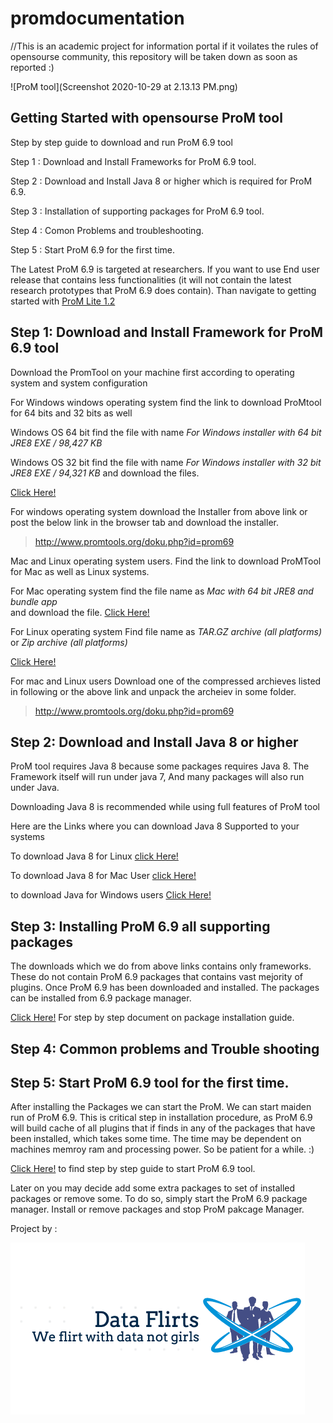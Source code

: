 # promdocumentation
//This is an academic project for information portal if it voilates the rules of opensourse community, this repository will be taken down as soon as reported :)


![ProM tool](Screenshot 2020-10-29 at 2.13.13 PM.png)

## Getting Started with opensourse ProM tool 

  Step by step guide to download and run ProM 6.9 tool 

  Step 1 : Download and Install Frameworks for ProM 6.9 tool. 

  Step 2 : Download and Install Java 8 or higher which is required for ProM 6.9. 
  
  Step 3 : Installation of supporting packages for ProM 6.9 tool. 
  
  Step 4 : Comon Problems and troubleshooting.  
  
  Step 5 : Start ProM 6.9 for the first time. 


The Latest ProM 6.9 is targeted at researchers.
If you want to use End user release that contains less functionalities (it will not contain the latest research prototypes that ProM 6.9 does contain). Than navigate to getting started with [ProM Lite 1.2](https://github.com/AkshayDevkate/promdocumentation/edit/main/README.md)



   ## Step 1: Download and Install Framework for ProM 6.9 tool

   Download the PromTool on your machine first according to operating system and system configuration 

   For Windows windows operating system 
    find the link to download ProMtool for 64 bits and 32 bits as well 

   Windows OS 64 bit find the file with name 
     *For Windows installer with 64 bit JRE8 
     EXE / 98,427 KB*
 
 Windows OS 32 bit find the file with name 
     *For Windows installer with 32 bit JRE8
     EXE / 94,321 KB*
      and download the files.
   
  [Click Here!](http://www.promtools.org/doku.php?id=prom69)
        
   For windows operating system download the Installer from above link or post the below link in the browser tab and download the installer.

> http://www.promtools.org/doku.php?id=prom69




   Mac and Linux operating system users. 
   Find the link to download ProMTool for Mac as well as Linux systems.
   
   For Mac operating system 
    find the file name as *Mac with 64 bit JRE8 and bundle app*  
    and download the file.
   [Click Here!](http://www.promtools.org/doku.php?id=prom69)
   
   For Linux operating system 
    Find file name as *TAR.GZ archive (all platforms)* 
    or
    *Zip archive (all platforms)*
      
   [Click Here!](http://www.promtools.org/doku.php?id=prom69)
        
   For mac and Linux users Download one of the compressed archieves listed in following or the above link and unpack the archeiev in some folder.
   
> http://www.promtools.org/doku.php?id=prom69

   ## Step 2: Download and Install Java 8 or higher 

ProM tool requires Java 8 because some packages requires Java 8.
The Framework itself will run under java 7, And many packages will also run under Java. 

Downloading Java 8 is recommended while using full features of ProM tool 

Here are the Links where you can download Java 8 Supported to your systems 


  To download Java 8 for Linux 
  [click Here!](https://www.oracle.com/java/technologies/javase/javase-jdk8-downloads.html)
       
  To download Java 8 for Mac User 
  [click Here!](https://www.oracle.com/java/technologies/javase/javase-jdk8-downloads.html)
      
   to download Java for Windows users 
   [Click Here!](https://www.oracle.com/java/technologies/javase/javase-jdk8-downloads.html)
   
   
  ## Step 3: Installing ProM 6.9 all supporting packages 
 
 The downloads which we do from above links contains only frameworks. These do not contain ProM 6.9 packages that contains vast mejority of plugins. Once ProM 6.9 has been downloaded and installed. The packages can be installed from 6.9 package manager. 
 
 [Click Here!](https://github.com/AkshayDevkate/promdocumentation/blob/main/prom6packagedinstall.docx) For step by step document on package installation guide. 
 
  ## Step 4: Common problems and Trouble shooting 





  ## Step 5: Start ProM 6.9 tool for the first time. 

After installing the Packages we can start the ProM. We can start maiden run of ProM 6.9. This is critical step in installation procedure, as ProM 6.9 will build cache of all plugins that if finds in any of the packages that have been installed, which takes some time. The time may be dependent on machines memroy ram and processing power. So be patient for a while. :)

[Click Here!](https://github.com/AkshayDevkate/promdocumentation/blob/main/GettingStartedProm.docx) to find step by step guide to start ProM 6.9 tool. 

Later on you may decide add some extra packages to set of installed packages or remove some. To do so, simply start the ProM 6.9 package manager. Install or remove packages and stop ProM pakcage Manager.





Project by :

![Group Logo](Screenshot_2020-10-05_at_12.34.14_PM-removebg-preview.png)
